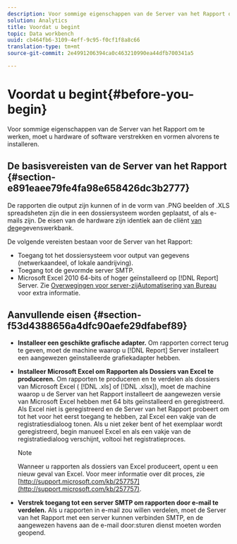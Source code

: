 ```yaml
---
description: Voor sommige eigenschappen van de Server van het Rapport om te werken, moet u hardware of software verstrekken en vormen alvorens te installeren.
solution: Analytics
title: Voordat u begint
topic: Data workbench
uuid: cb464fb6-3109-4eff-9c95-f0cf1f8a8c66
translation-type: tm+mt
source-git-commit: 2e4991206394ca0c463210990ea44dfb700341a5

---
```



# Voordat u begint{#before-you-begin}

Voor sommige eigenschappen van de Server van het Rapport om te werken, moet u hardware of software verstrekken en vormen alvorens te installeren.

## De basisvereisten van de Server van het Rapport {#section-e891eaee79fe4fa98e658426dc3b2777}

De rapporten die output zijn kunnen of in de vorm van .PNG beelden of .XLS spreadsheten zijn die in een dossiersysteem worden geplaatst, of als e-mails zijn. De eisen van de hardware zijn identiek aan de cliënt [van de](https://docs.adobe.com/content/help/en/data-workbench/using/install/c-data-workbench-client-install.html#Data_Workbench_Client_Minimum_System_Requirements)gegevenswerkbank.

De volgende vereisten bestaan voor de Server van het Rapport:

* Toegang tot het dossiersysteem voor output van gegevens (netwerkaandeel, of lokale aandrijving).
* Toegang tot de gevormde server SMTP.
* Microsoft Excel 2010 64-bits of hoger geïnstalleerd op [!DNL Report] Server. Zie [Overwegingen voor server-zijAutomatisering van Bureau](http://support.microsoft.com/kb/257757) voor extra informatie.

## Aanvullende eisen {#section-f53d4388656a4dfc90aefe29dfabef89}

* **Installeer een geschikte grafische adapter.** Om rapporten correct terug te geven, moet de machine waarop u [!DNL Report] Server installeert een aangewezen geïnstalleerde grafiekadapter hebben.

* **Installeer Microsoft Excel om Rapporten als Dossiers van Excel te produceren.** Om rapporten te produceren en te verdelen als dossiers van Microsoft Excel ( [!DNL .xls] of [!DNL .xlsx]), moet de machine waarop u de Server van het Rapport installeert de aangewezen versie van Microsoft Excel hebben met 64 bits geïnstalleerd en geregistreerd. Als Excel niet is geregistreerd en de Server van het Rapport probeert om tot het voor het eerst toegang te hebben, zal Excel een vakje van de registratiesdialoog tonen. Als u niet zeker bent of het exemplaar wordt geregistreerd, begin manueel Excel en als een vakje van de registratiedialoog verschijnt, voltooi het registratieproces.

   >[!NOTE]
   >
   >Wanneer u rapporten als dossiers van Excel produceert, opent u een nieuw geval van Excel. Voor meer informatie over dit proces, zie [http://support.microsoft.com/kb/257757](http://support.microsoft.com/kb/257757).

* **Verstrek toegang tot een server SMTP om rapporten door e-mail te verdelen.** Als u rapporten in e-mail zou willen verdelen, moet de Server van het Rapport met een server kunnen verbinden SMTP, en de aangewezen havens aan de e-mail door:sturen dienst moeten worden geopend.

